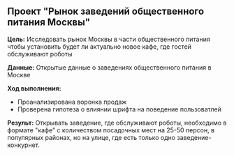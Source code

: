 ## Проект "Рынок заведений общественного питания Москвы"

**Цель:** Исследовать рынок Москвы в части общественного питания чтобы установить будет ли актуально новое кафе, где гостей обслуживают роботы

**Данные:** Открытые данные о заведениях общественного питания в Москве

**Ход выполнения:**

* Проанализирована воронка продаж
* Проверена гипотеза о влиянии шрифта на поведение пользоватлей

**Результ:**
Открывать заведение, где обслуживают роботы, необходимо в формате "кафе" с количеством посадочных мест на 25-50 персон, в популярных районах, но на улице, где есть только одно заведение-конкурнет. 
